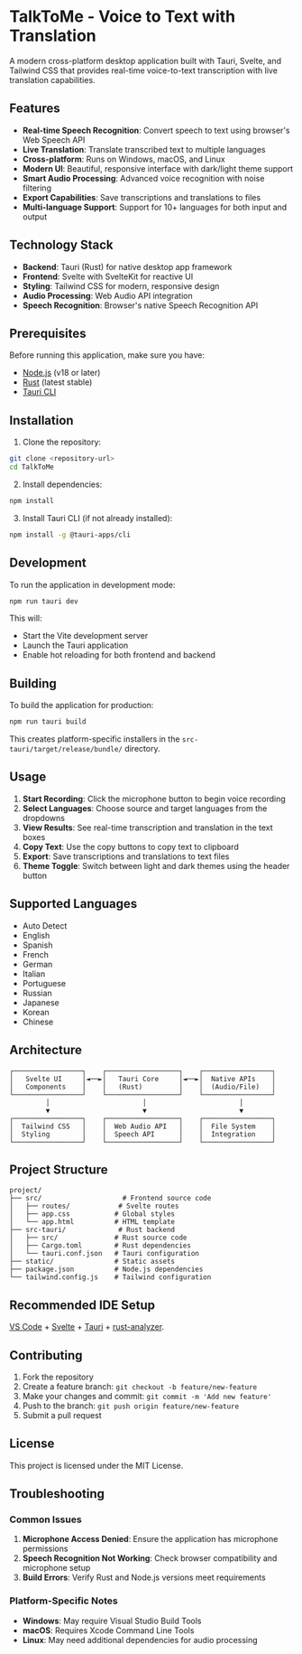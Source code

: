 # TalkToMe - Voice to Text with Translation

A modern cross-platform desktop application built with Tauri, Svelte, and Tailwind CSS that provides real-time voice-to-text transcription with live translation capabilities.

## Features

- **Real-time Speech Recognition**: Convert speech to text using browser's Web Speech API
- **Live Translation**: Translate transcribed text to multiple languages
- **Cross-platform**: Runs on Windows, macOS, and Linux
- **Modern UI**: Beautiful, responsive interface with dark/light theme support
- **Smart Audio Processing**: Advanced voice recognition with noise filtering
- **Export Capabilities**: Save transcriptions and translations to files
- **Multi-language Support**: Support for 10+ languages for both input and output

## Technology Stack

- **Backend**: Tauri (Rust) for native desktop app framework
- **Frontend**: Svelte with SvelteKit for reactive UI
- **Styling**: Tailwind CSS for modern, responsive design
- **Audio Processing**: Web Audio API integration
- **Speech Recognition**: Browser's native Speech Recognition API

## Prerequisites

Before running this application, make sure you have:

- [Node.js](https://nodejs.org/) (v18 or later)
- [Rust](https://rustup.rs/) (latest stable)
- [Tauri CLI](https://tauri.app/start/prerequisites/)

## Installation

1. Clone the repository:
```bash
git clone <repository-url>
cd TalkToMe
```

2. Install dependencies:
```bash
npm install
```

3. Install Tauri CLI (if not already installed):
```bash
npm install -g @tauri-apps/cli
```

## Development

To run the application in development mode:

```bash
npm run tauri dev
```

This will:
- Start the Vite development server
- Launch the Tauri application
- Enable hot reloading for both frontend and backend

## Building

To build the application for production:

```bash
npm run tauri build
```

This creates platform-specific installers in the `src-tauri/target/release/bundle/` directory.

## Usage

1. **Start Recording**: Click the microphone button to begin voice recording
2. **Select Languages**: Choose source and target languages from the dropdowns
3. **View Results**: See real-time transcription and translation in the text boxes
4. **Copy Text**: Use the copy buttons to copy text to clipboard
5. **Export**: Save transcriptions and translations to text files
6. **Theme Toggle**: Switch between light and dark themes using the header button

## Supported Languages

- Auto Detect
- English
- Spanish
- French
- German
- Italian
- Portuguese
- Russian
- Japanese
- Korean
- Chinese

## Architecture

```
┌─────────────────┐    ┌──────────────────┐    ┌─────────────────┐
│   Svelte UI     │◄──►│   Tauri Core     │◄──►│  Native APIs    │
│   Components    │    │   (Rust)         │    │  (Audio/File)   │
└─────────────────┘    └──────────────────┘    └─────────────────┘
         │                       │                       │
         ▼                       ▼                       ▼
┌─────────────────┐    ┌──────────────────┐    ┌─────────────────┐
│  Tailwind CSS   │    │  Web Audio API   │    │  File System    │
│  Styling        │    │  Speech API      │    │  Integration    │
└─────────────────┘    └──────────────────┘    └─────────────────┘
```

## Project Structure

```
project/
├── src/                    # Frontend source code
│   ├── routes/            # Svelte routes
│   ├── app.css           # Global styles
│   └── app.html          # HTML template
├── src-tauri/             # Rust backend
│   ├── src/              # Rust source code
│   ├── Cargo.toml        # Rust dependencies
│   └── tauri.conf.json   # Tauri configuration
├── static/               # Static assets
├── package.json          # Node.js dependencies
└── tailwind.config.js    # Tailwind configuration
```

## Recommended IDE Setup

[VS Code](https://code.visualstudio.com/) + [Svelte](https://marketplace.visualstudio.com/items?itemName=svelte.svelte-vscode) + [Tauri](https://marketplace.visualstudio.com/items?itemName=tauri-apps.tauri-vscode) + [rust-analyzer](https://marketplace.visualstudio.com/items?itemName=rust-lang.rust-analyzer).

## Contributing

1. Fork the repository
2. Create a feature branch: `git checkout -b feature/new-feature`
3. Make your changes and commit: `git commit -m 'Add new feature'`
4. Push to the branch: `git push origin feature/new-feature`
5. Submit a pull request

## License

This project is licensed under the MIT License.

## Troubleshooting

### Common Issues

1. **Microphone Access Denied**: Ensure the application has microphone permissions
2. **Speech Recognition Not Working**: Check browser compatibility and microphone setup
3. **Build Errors**: Verify Rust and Node.js versions meet requirements

### Platform-Specific Notes

- **Windows**: May require Visual Studio Build Tools
- **macOS**: Requires Xcode Command Line Tools
- **Linux**: May need additional dependencies for audio processing
